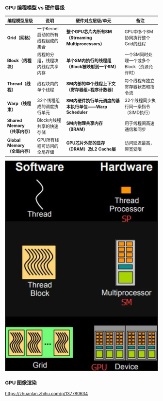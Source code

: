 


### GPU 编程模型 vs 硬件层级

| 编程模型层级                  | 说明                   | 硬件对应层级/单元                                   | 备注                        |
| ----------------------- | -------------------- | ------------------------------------------- | ------------------------- |
| **Grid（网格）**            | 一个Kernel启动的所有线程组成的集合 | **整个GPU芯片内所有SM（Streaming Multiprocessors）** | GPU中多个SM协同执行整个Grid的线程     |
| **Block（线程块）**          | 线程的分组，线程块内线程共享内存     | **单个SM内执行的线程组（Block被映射到一个SM）**              | 一个SM同时处理一个或多个Block（资源允许时） |
| **Thread（线程）**          | 线程块内的单个线程            | **SM内部的单个线程上下文（寄存器组+程序计数器）**                | 每个线程有独立寄存器状态和指令流          |
| **Warp（线程束）**           | 32个线程组成的调度执行单元       | **SM内硬件执行单元调度的基本执行单位——Warp Scheduler**      | 32个线程同步执行同一条指令（SIMD执行）    |
| **Shared Memory（共享内存）** | Block内线程共享的快速存储      | **SM内物理共享内存（BRAM）**                         | 用于线程间高速通信和同步              |
| **Global Memory（全局内存）** | GPU所有线程可访问的全局存储      | **GPU芯片外部的显存（DRAM）及L2 Cache层**              | 访问延迟最高，带宽受限               |

![](images/GPU.png)

### GPU 图像渲染
https://zhuanlan.zhihu.com/p/137780634



